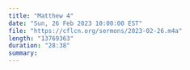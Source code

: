 ```yaml
---
title: "Matthew 4"
date: "Sun, 26 Feb 2023 10:00:00 EST"
file: "https://cflcn.org/sermons/2023-02-26.m4a"
length: "13769363"
duration: "28:38"
summary: 
---
```

